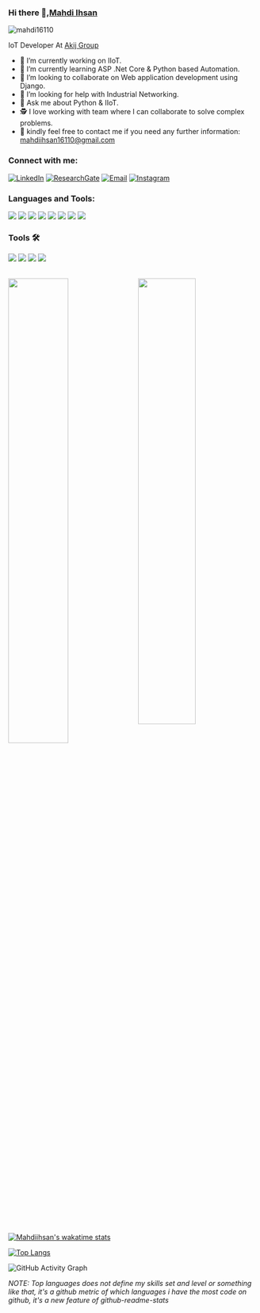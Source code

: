 ### Hi there 👋,[Mahdi Ihsan](https://www.linkedin.com/in/mahdi-ihsan-5b9b9218a/)
<img src="https://komarev.com/ghpvc/?username=mahdi16110" alt="mahdi16110"/>




  IoT Developer At [Akij Group](https://www.akij.net/)
 
- 🔭 I’m currently working on IIoT.
- 🌱 I’m currently learning  ASP .Net Core & Python based Automation.
- 👯 I’m looking to collaborate on Web application development using Django.
- 🤔 I’m looking for help with  Industrial Networking.
- 💬 Ask me about  Python & IIoT.
- 🕵 I love working with  team where I can collaborate to solve complex problems.
- 💬 kindly feel free to contact me if you need any further information: mahdiihsan16110@gmail.com




### Connect with me:

<p align="left">
<a href="https://www.linkedin.com/in/mahdi-ihsan-5b9b9218a/"><img alt="LinkedIn" src="https://img.shields.io/badge/mahdiihsan-linkedIn-brightgreen?style=flat-square&logo=linkedin"></a>
<a href="https://www.researchgate.net/profile/Mahdi-Ihsan"><img alt="ResearchGate" src="https://img.shields.io/badge/mahdiihsan-ResearchGate-brightgreen?style=flat-square&logo=ResearchGate"></a>
<a href="mailto:mahdiihsan16110@gmail.com"><img alt="Email" src="https://img.shields.io/badge/Email-mahdiihsan16110@gmail.com-blue?style=flat-square&logo=gmail"></a>
<a href="https://www.instagram.com/AT_Takwir_110/"><img alt="Instagram" src="https://img.shields.io/badge/mahdi_ihsan-cyan?style=flat&logo=instagram"></a>
</p>

### Languages and Tools:


<a src="https://www.python.org/"><img src="https://img.icons8.com/color/48/000000/python.png"/><a/>
<a src="https://isocpp.org/"><img src="https://img.icons8.com/color/48/000000/c-plus-plus-logo.png"/><a/>
<a src="https://www.java.com/en/"><img src="https://img.icons8.com/java"/><a/>
<a src="https://www.typescriptlang.org/"><img src="https://img.icons8.com/color/48/000000/typescript.png"/></a>
<a src="https://getbootstrap.com/"><img src="https://img.icons8.com/color/48/000000/bootstrap.png"/></a>
<a src="https://www.w3schools.com/css/"><img src="https://img.icons8.com/color/48/000000/css3.png"/></a>
<a src="https://www.w3schools.com/html/"><img src="https://img.icons8.com/color/48/000000/html-5.png"/></a>
<a src="https://www.microsoft.com/en-us/sql-server/sql-server-2019"><img src="https://img.icons8.com/color/48/000000/microsoft-sql-server.png"/></a>

### Tools 🛠️
<a><img src="https://img.icons8.com/color/48/000000/git.png"/><a/>
<a><img src="https://img.icons8.com/color/48/000000/visual-studio-code-2019.png"/><a/>
<a><img src="https://img.icons8.com/color/48/000000/visual-studio-2019.png"/><a/>
<a><img src="https://img.icons8.com/color/48/000000/jira.png"/><a/>

   
<br />
<div class="row">

<img  src="https://github-readme-stats.vercel.app/api?username=mahdi16110&show_icons=true&hide_border=true&theme=tokyonight" width="48%" align="right" >

<img  src="https://github-readme-streak-stats.herokuapp.com/?user=mohiandipta&theme=tokyonight&hide_border=true" width="49%" >
<br />
  
[![Mahdiihsan's wakatime stats](https://github-readme-stats.vercel.app/api/wakatime?username=mahdi16110&theme=tokyonight&hide_border=true)](https://mahdi16110.github.io)

[![Top Langs](https://github-readme-stats.vercel.app/api/top-langs/?username=mahdi16110&theme=tokyonight&hide_border=true)](https://mahdi16110.github.io/)

![GitHub Activity Graph](https://activity-graph.herokuapp.com/graph?username=mahdi16110&bg_color=000000&color=4fff67&line=4fff67&point=ffffff&area=true&hide_border=true)

</div>

<div class="row">



</div>



*NOTE: Top languages does not define my skills set and level or something like that, it's a github metric of which languages i have the most code on github, it's a new feature of github-readme-stats*




  
